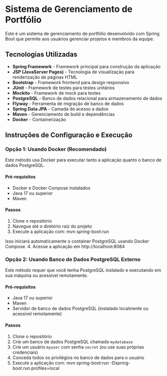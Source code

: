 # Sistema de Gerenciamento de Portfólio

Este é um sistema de gerenciamento de portfólio desenvolvido com Spring Boot que permite aos usuários gerenciar projetos e membros da equipe.

## Tecnologias Utilizadas

- **Spring Framework** - Framework principal para construção da aplicação
- **JSP (JavaServer Pages)** - Tecnologia de visualização para renderização de páginas HTML
- **Bootstrap** - Framework frontend para design responsivo
- **JUnit** - Framework de testes para testes unitários
- **Mockito** - Framework de mock para testes
- **PostgreSQL** - Banco de dados relacional para armazenamento de dados
- **Flyway** - Ferramenta de migração de banco de dados
- **Spring Data JPA** - Camada de acesso a dados
- **Maven** - Gerenciamento de build e dependências
- **Docker** - Containerização

## Instruções de Configuração e Execução

### Opção 1: Usando Docker (Recomendado)

Este método usa Docker para executar tanto a aplicação quanto o banco de dados PostgreSQL.

#### Pré-requisitos
- Docker e Docker Compose instalados
- Java 17 ou superior
- Maven

#### Passos
1. Clone o repositório
2. Navegue até o diretório raiz do projeto
3. Execute a aplicação com: mvn spring-boot:run

Isso iniciará automaticamente o container PostgreSQL usando Docker Compose.
4. Acesse a aplicação em http://localhost:8084

### Opção 2: Usando Banco de Dados PostgreSQL Externo

Este método requer que você tenha PostgreSQL instalado e executando em sua máquina ou acessível remotamente.

#### Pré-requisitos
- Java 17 ou superior
- Maven
- Servidor de banco de dados PostgreSQL (instalado localmente ou acessível remotamente)

#### Passos
1. Clone o repositório
2. Crie um banco de dados PostgreSQL chamado `mydatabase`
3. Crie um usuário `myuser` com senha `secret` (ou use suas próprias credenciais)
4. Conceda todos os privilégios no banco de dados para o usuário
5. Execute a aplicação com: mvn spring-boot:run -Dspring-boot.run.profiles=local